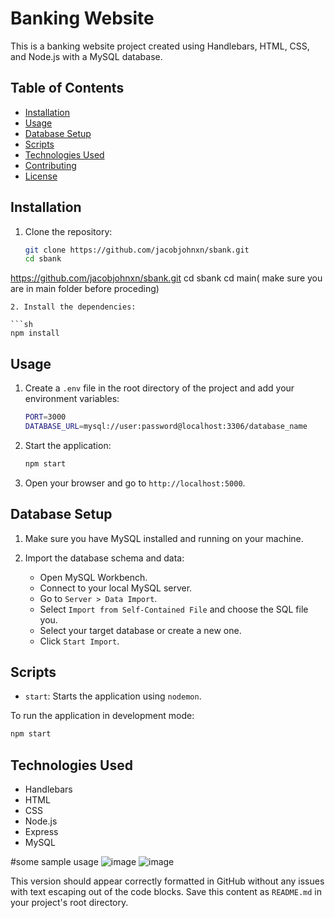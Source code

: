 # Banking Website

This is a banking website project created using Handlebars, HTML, CSS, and Node.js with a MySQL database.

## Table of Contents

- [Installation](#installation)
- [Usage](#usage)
- [Database Setup](#database-setup)
- [Scripts](#scripts)
- [Technologies Used](#technologies-used)
- [Contributing](#contributing)
- [License](#license)

## Installation

1. Clone the repository:

   ```sh
   git clone https://github.com/jacobjohnxn/sbank.git
   cd sbank


https://github.com/jacobjohnxn/sbank.git
   cd sbank
   cd main( make sure you are in main folder before proceding)
   ```
2. Install the dependencies:

   ```sh
   npm install
   ```

## Usage

1. Create a `.env` file in the root directory of the project and add your environment variables:

   ```sh
   PORT=3000
   DATABASE_URL=mysql://user:password@localhost:3306/database_name
   ```

2. Start the application:

   ```sh
   npm start
   ```

3. Open your browser and go to `http://localhost:5000`.

## Database Setup

1. Make sure you have MySQL installed and running on your machine.

2. Import the database schema and data:
   - Open MySQL Workbench.
   - Connect to your local MySQL server.
   - Go to `Server > Data Import`.
   - Select `Import from Self-Contained File` and choose the SQL file you.
   - Select your target database or create a new one.
   - Click `Start Import`.

## Scripts

- `start`: Starts the application using `nodemon`.

To run the application in development mode:

   ```sh
   npm start
   ```

## Technologies Used

- Handlebars
- HTML
- CSS
- Node.js
- Express
- MySQL

#some sample usage
![image](https://github.com/jacobjohnxn/sbank/assets/89299580/ffc00a6c-9fc0-4d88-989c-75ad17f5f536)
![image](https://github.com/jacobjohnxn/sbank/assets/89299580/ffc767ff-557c-4aee-a8ae-c3d40eb45703)





This version should appear correctly formatted in GitHub without any issues with text escaping out of the code blocks. Save this content as `README.md` in your project's root directory.
